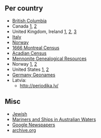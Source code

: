 
## Per country

* [British Columbia](http://www.vpl.ca/bccd/index.php)
* Canada [1](http://automatedgenealogy.com/), [2](http://www.canadagenweb.org/)
* United Kingdom, Ireland [1](http://www.freebmd.org.uk/), [2](http://www.freecen.org.uk/), [3](http://www.genuki.org.uk/)
* [Italy](http://italiangen.org/)
* [Norway](http://www.dokpro.uio.no/rygh_ng/rygh_form.html)
* [1666 Montreal Census](http://www.myerchin.org/1666MontrealCensus.html)
* [Acadian Census](http://www.acadian-home.org/census1708.html)
* [Mennonite Genealogical Resources](http://www.mennonitegenealogy.com)
* Norway [1](http://arkivverket.no/Digitalarkivet), [2](http://www.dokpro.uio.no/rygh_ng/rygh_form.html)
* United States [1](http://www.usgenweb.org/), [2](http://www.libertyellisfoundation.org/passenger)
* [Germany Geonames](http://christoph.stoepel.net/geogen/en/Default.aspx)
* Latvia:
  * http://periodika.lv/

## Misc

* [Jewish](http://www.jewishgen.org/)
* [Mariners and Ships in Australian Waters](http://mariners.records.nsw.gov.au/shipdate_2.htm)
* [Google Newspapers](http://news.google.com/newspapers)
* [archive.org](https://archive.org/details/genealogy)
